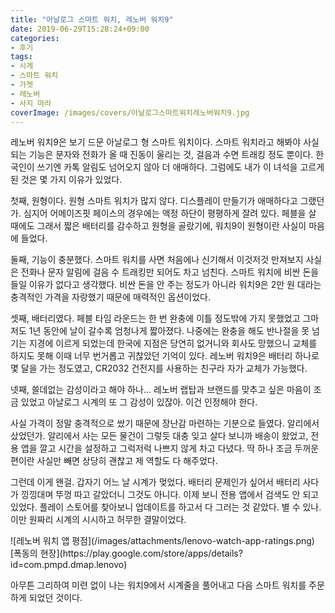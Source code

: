 ```yaml
---
title: "아날로그 스마트 워치, 레노버 워치9"
date: 2019-06-29T15:28:24+09:00
categories:
- 후기
tags:
- 시계
- 스마트 워치
- 가젯
- 레노버
- 사지 마라
coverImage: /images/covers/아날로그스마트워치레노버워치9.jpg
---
```


 레노버 워치9은 보기 드문 아날로그 형 스마트 워치이다. 스마트 워치라고 해봐야 사실 되는 기능은 문자와 전화가 올 때 진동이 울리는 것, 걸음과 수면 트래킹 정도 뿐이다. 한국인이 쓰기엔 카톡 알림도 넘어오지 않아 더 애매하다. 그럼에도 내가 이 녀석을 고르게 된 것은 몇 가지 이유가 있었다.
 
 첫째, 원형이다. 원형 스마트 워치가 많지 않다. 디스플레이 만들기가 애매하다고 그랬던가. 심지어 어메이즈핏 페이스의 경우에는 액정 하단이 평평하게 잘려 있다. 페블을 살 때에도 그래서 짧은 배터리를 감수하고 원형을 골랐기에, 워치9이 원형이란 사실이 마음에 들었다.

 둘째, 기능이 충분했다. 스마트 워치를 사면 처음에나 신기해서 이것저것 만져보지 사실은 전화나 문자 알림에 걸음 수 트래킹만 되어도 차고 넘친다. 스마트 워치에 비싼 돈을 들일 이유가 없다고 생각했다. 비싼 돈을 안 주는 정도가 아니라 워치9은 2만 원 대라는 충격적인 가격을 자랑했기 때문에 매력적인 옵션이었다.

 셋째, 배터리였다. 페블 타임 라운드는 한 번 완충에 이틀 정도밖에 가지 못했었고 그마저도 1년 동안에 날이 갈수록 엄청나게 짧아졌다. 나중에는 완충을 해도 반나절을 못 넘기는 지경에 이르게 되었는데 한국에 지점은 당연히 없거니와 회사도 망했으니 교체를 하지도 못해 이때 너무 번거롭고 귀찮았던 기억이 있다. 레노버 워치9은 배터리 하나로 몇 달을 가는 정도였고, CR2032 건전지를 사용하는 친구라 자가 교체가 가능했다.

 넷째, 쓸데없는 감성이라고 해야 하나... 레노버 랩탑과 브랜드를 맞추고 싶은 마음이 조금 있었고 아날로그 시계의 또 그 감성이 있잖아. 이건 인정해야 한다.

 사실 가격이 정말 충격적으로 쌌기 때문에 장난감 마련하는 기분으로 들였다. 알리에서 샀었던가. 알리에서 사는 모든 물건이 그렇듯 대충 잊고 살다 보니까 배송이 왔었고, 전용 앱을 깔고 시간을 설정하고 그럭저럭 나쁘지 않게 차고 다녔다. 딱 하나 조금 두꺼운 편이란 사실만 빼면 상당히 괜찮고 제 역할도 다 해주었다.

 그런데 이게 왠걸. 갑자기 어느 날 시계가 멎었다. 배터리 문제인가 싶어서 배터리 사다가 낑낑대며 뚜껑 따고 갈았더니 그것도 아니다. 이제 보니 전용 앱에서 검색도 안 되고 있었다. 플레이 스토어를 찾아보니 업데이트를 하고서 다 그러는 것 같았다. 별 수 있나. 이만 원짜리 시계의 시시하고 허무한 결말이었다.

<div class="caption-container">
  ![레노버 워치 앱 평점](/images/attachments/lenovo-watch-app-ratings.png)
  <span class="caption">[폭동의 현장](https://play.google.com/store/apps/details?id=com.pmpd.dmap.lenovo)</span>
<div class="caption-container">
 
 아무튼 그리하여 미련 없이 나는 워치9에서 시계줄을 풀어내고 다음 스마트 워치를 주문하게 되었던 것이다.
